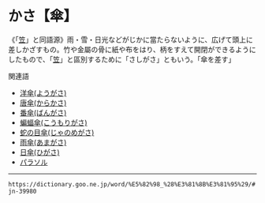 # かさ【傘】

《「[笠](https://dictionary.goo.ne.jp/word/%E7%AC%A0/#jn-39977)」と同語源》雨・雪・日光などがじかに當たらないように、広げて頭上に差しかざすもの。竹や金屬の骨に紙や布をはり、柄をすえて開閉ができるようにしたもので、「[笠](https://dictionary.goo.ne.jp/word/%E7%AC%A0/#jn-39977)」と區別するために「さしがさ」ともいう。「傘を差す」


関連語

-   [洋傘(ようがさ)](https://dictionary.goo.ne.jp/word/%E6%B4%8B%E5%82%98_%28%E3%82%88%E3%81%86%E3%81%8C%E3%81%95%29/#jn-226233)
-   [唐傘(からかさ)](https://dictionary.goo.ne.jp/word/%E5%82%98_%28%E3%81%8B%E3%82%89%E3%81%8B%E3%81%95%29/#jn-45593)
-   [番傘(ばんがさ)](https://dictionary.goo.ne.jp/word/%E7%95%AA%E5%82%98/#jn-180903)
-   [蝙蝠傘(こうもりがさ)](https://dictionary.goo.ne.jp/word/%E8%9D%99%E8%9D%A0%E5%82%98/#jn-75236)
-   [蛇の目傘(じゃのめがさ)](https://dictionary.goo.ne.jp/word/%E8%9B%87%E3%81%AE%E7%9B%AE%E5%82%98/#jn-102520)
-   [雨傘(あまがさ)](https://dictionary.goo.ne.jp/word/%E9%9B%A8%E5%82%98/#jn-6173)
-   [日傘(ひがさ)](https://dictionary.goo.ne.jp/word/%E6%97%A5%E5%82%98_%28%E3%81%B2%E3%81%8C%E3%81%95%29/#jn-183332)
-   [パラソル](https://dictionary.goo.ne.jp/word/%E3%83%91%E3%83%A9%E3%82%BD%E3%83%AB/#jn-179802)
---
`https://dictionary.goo.ne.jp/word/%E5%82%98_%28%E3%81%8B%E3%81%95%29/#jn-39980`